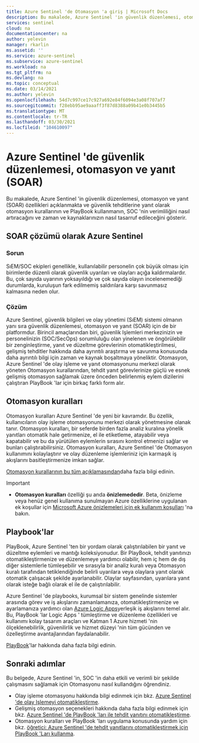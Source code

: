 ```yaml
---
title: Azure Sentinel 'de Otomasyon 'a giriş | Microsoft Docs
description: Bu makalede, Azure Sentinel 'in güvenlik düzenlemesi, otomasyon ve yanıt (SOAR) özellikleri tanıtılmakta ve SOAR bileşenleri-Otomasyon kuralları ve PlayBook 'lar açıklanmaktadır.
services: sentinel
cloud: na
documentationcenter: na
author: yelevin
manager: rkarlin
ms.assetid: ''
ms.service: azure-sentinel
ms.subservice: azure-sentinel
ms.workload: na
ms.tgt_pltfrm: na
ms.devlang: na
ms.topic: conceptual
ms.date: 03/14/2021
ms.author: yelevin
ms.openlocfilehash: 54d7c997ce17c927a692e84f6094e3a08f707af7
ms.sourcegitcommit: f28ebb95ae9aaaff3f87d8388a09b41e0b3445b5
ms.translationtype: MT
ms.contentlocale: tr-TR
ms.lasthandoff: 03/30/2021
ms.locfileid: "104610097"
---
```

# <a name="security-orchestration-automation-and-response-soar-in-azure-sentinel"></a>Azure Sentinel 'de güvenlik düzenlemesi, otomasyon ve yanıt (SOAR)

Bu makalede, Azure Sentinel 'in güvenlik düzenlemesi, otomasyon ve yanıt (SOAR) özellikleri açıklanmakta ve güvenlik tehditlerine yanıt olarak otomasyon kurallarının ve PlayBook kullanmanın, SOC 'nin verimliliğini nasıl artıracağını ve zaman ve kaynaklarınızın nasıl tasarruf edileceğini gösterir.

## <a name="azure-sentinel-as-a-soar-solution"></a>SOAR çözümü olarak Azure Sentinel

### <a name="the-problem"></a>Sorun

SıEM/SOC ekipleri genellikle, kullanılabilir personelin çok büyük olması için birimlerde düzenli olarak güvenlik uyarıları ve olayları açığa kaldırmalardır. Bu, çok sayıda uyarının yoksayıldığı ve çok sayıda olayın incelenemediği durumlarda, kuruluşun fark edilmemiş saldırılara karşı savunmasız kalmasına neden olur.

### <a name="the-solution"></a>Çözüm

Azure Sentinel, güvenlik bilgileri ve olay yönetimi (SıEM) sistemi olmanın yanı sıra güvenlik düzenlemesi, otomasyon ve yanıt (SOAR) için de bir platformdur. Birincil amaçlarından biri, güvenlik Işlemleri merkezinizin ve personelinizin (SOC/SecOps) sorumluluğu olan yinelenen ve öngörülebilir bir zenginleştirme, yanıt ve düzeltme görevlerinin otomatikleştirilmesi, gelişmiş tehditler hakkında daha ayrıntılı araştırma ve savunma konusunda daha ayrıntılı bilgi için zaman ve kaynak boşaltmaya yöneliktir. Otomasyon, Azure Sentinel 'de olay işleme ve yanıt otomasyonunu merkezi olarak yöneten Otomasyon kurallarından, tehdit yanıt görevlerinize güçlü ve esnek gelişmiş otomasyon sağlamak üzere önceden belirlenmiş eylem dizilerini çalıştıran PlayBook 'lar için birkaç farklı form alır.

## <a name="automation-rules"></a>Otomasyon kuralları

Otomasyon kuralları Azure Sentinel 'de yeni bir kavramdır. Bu özellik, kullanıcıların olay işleme otomasyonunu merkezi olarak yönetmesine olanak tanır. Otomasyon kuralları, bir seferde birden fazla analiz kuralına yönelik yanıtları otomatik hale getirmenize, el ile etiketleme, atayabilir veya kapatabilir ve bu da yürütülen eylemlerin sırasını kontrol etmenizi sağlar ve bunları çalıştırabilirsiniz. Otomasyon kuralları, Azure Sentinel 'de Otomasyon kullanımını kolaylaştırır ve olay düzenleme işlemleriniz için karmaşık iş akışlarını basitleştirmenize imkan sağlar.

[Otomasyon kurallarının bu tüm açıklamasından](automate-incident-handling-with-automation-rules.md)daha fazla bilgi edinin.

> [!IMPORTANT]
>
> - **Otomasyon kuralları** özelliği şu anda **önizlemededir**. Beta, önizleme veya henüz genel kullanıma sunulmayan Azure özelliklerine uygulanan ek koşullar için [Microsoft Azure önizlemeleri için ek kullanım koşulları](https://azure.microsoft.com/support/legal/preview-supplemental-terms/) 'na bakın.

## <a name="playbooks"></a>Playbook'lar

PlayBook, Azure Sentinel 'ten bir yordam olarak çalıştırılabilen bir yanıt ve düzeltme eylemleri ve mantığı koleksiyonudur. Bir PlayBook, tehdit yanıtınızı otomatikleştirmenize ve düzenlemeye yardımcı olabilir, hem iç hem de dış diğer sistemlerle tümleşebilir ve sırasıyla bir analiz kuralı veya Otomasyon kuralı tarafından tetiklendiğinde belirli uyarılara veya olaylara yanıt olarak otomatik çalışacak şekilde ayarlanabilir. Olaylar sayfasından, uyarılara yanıt olarak isteğe bağlı olarak el ile de çalıştırılabilir.

Azure Sentinel 'de playbooks, kurumsal bir sistem genelinde sistemler arasında görev ve iş akışlarını zamanlamanıza, otomatikleştirmenize ve ayarlamanıza yardımcı olan [Azure Logic Apps](../logic-apps/logic-apps-overview.md)yerleşik iş akışlarını temel alır. Bu, PlayBook 'lar Logic Apps ' tümleştirme ve düzenleme özellikleri ve kullanımı kolay tasarım araçları ve Katman 1 Azure hizmeti 'nin ölçeklenebilirlik, güvenilirlik ve hizmet düzeyi 'nin tüm gücünden ve özelleştirme avantajlarından faydalanabilir.

[PlayBook](automate-responses-with-playbooks.md)'lar hakkında daha fazla bilgi edinin.

## <a name="next-steps"></a>Sonraki adımlar

Bu belgede, Azure Sentinel 'in, SOC 'in daha etkili ve verimli bir şekilde çalışmasını sağlamak için Otomasyonu nasıl kullandığını öğrendiniz.

- Olay işleme otomasyonu hakkında bilgi edinmek için bkz. [Azure Sentinel 'de olay Işlemeyi otomatikleştirme](automate-incident-handling-with-automation-rules.md).
- Gelişmiş otomasyon seçenekleri hakkında daha fazla bilgi edinmek için bkz. [Azure Sentinel 'de PlayBook 'ları ile tehdit yanıtını otomatikleştirme](automate-responses-with-playbooks.md).
- Otomasyon kuralları ve PlayBook 'ları uygulama konusunda yardım için bkz. [öğretici: Azure Sentinel 'de tehdit yanıtlarını otomatikleştirmek için PlayBook 'Ları kullanma](tutorial-respond-threats-playbook.md).
